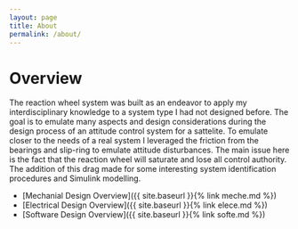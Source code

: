 ```yaml
---
layout: page
title: About
permalink: /about/
---
```

# Overview
The reaction wheel system was built as an endeavor to apply my interdisciplinary knowledge to a system type I had not
designed before. The goal is to emulate many aspects and design considerations during the design process of an attitude control system for a sattelite. To emulate closer to the needs of a real system I leveraged the friction from the bearings and slip-ring to emulate attitude disturbances. The main issue here is the fact that the reaction wheel will saturate and lose all control authority. The addition of this drag made for some interesting system identification procedures and Simulink modelling.  

- [Mechanial Design Overview]({{ site.baseurl }}{% link meche.md %})
- [Electrical Design Overview]({{ site.baseurl }}{% link elece.md %})
- [Software Design Overview]({{ site.baseurl }}{% link softe.md %})

